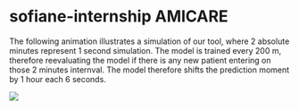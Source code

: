 # sofiane-internship AMICARE
The following animation illustrates a simulation of our tool, where 2 absolute minutes represent 1 second simulation. The model is trained every 200 m, therefore reevaluating the model if there is any new patient entering on those 2 minutes internval. The model therefore shifts the prediction moment by 1 hour each 6 seconds.

![](https://github.com/ssooffiiaannee/AiForMedicalEmergencies/blob/main/Qt_GUI.gif)

